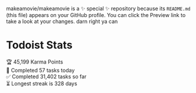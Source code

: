 makeamovie/makeamovie is a ✨ special ✨ repository because its `README.md` (this file) appears on your GitHub profile.
You can click the Preview link to take a look at your changes. darn right ya can

# Todoist Stats

<!-- TODO-IST:START -->
🏆  45,199 Karma Points           
🌸  Completed 57 tasks today           
✅  Completed 31,402 tasks so far           
⏳  Longest streak is 328 days
<!-- TODO-IST:END -->